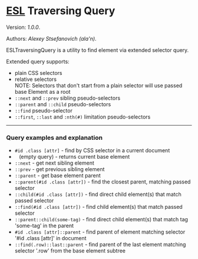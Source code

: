 # [ESL](../../../) Traversing Query

Version: *1.0.0*.

Authors: *Alexey Stsefanovich (ala'n)*.

<a name="intro"></a>

ESLTraversingQuery is a utility to find element via extended selector query.

Extended query supports:
 - plain CSS selectors
 - relative selectors  
NOTE: Selectors that don't start from a plain selector will use passed base Element as a root
 - `::next` and `::prev` sibling pseudo-selectors
 - `::parent` and `::child` pseudo-selectors
 - `::find` pseudo-selector
 - `::first`, `::last` and `:nth(#)` limitation pseudo-selectors

---

### Query examples and explanation

- `#id .class [attr]` - find by CSS selector in a current document
- ` ` (empty query) - returns current base element
- `::next` - get next sibling element
- `::prev` - get previous sibling element
- `::parent` - get base element parent
- `::parent(#id .class [attr])` - find the closest parent, matching passed selector
- `::child(#id .class [attr])` - find direct child element(s) that match passed selector
- `::find(#id .class [attr])` - find child element(s) that match passed selector
- `::parent::child(some-tag)` - find direct child element(s) that match tag 'some-tag' in the parent
- `#id .class [attr]::parent` - find parent of element matching selector '#id .class [attr]' in document
- `::find(.row)::last::parent` - find parent of the last element matching selector '.row' from the base element subtree
